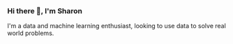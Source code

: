 ### Hi there 👋, I'm Sharon

I'm a data and machine learning enthusiast, looking to use data to solve real world problems.


<!--
**swariara/swariara** is a ✨ _special_ ✨ repository because its `README.md` (this file) appears on your GitHub profile.

**Here are some ideas to get you started:

- 🔭 I’m currently working on ...
- 🌱 I’m currently learning Big Data Hadoop and Spark
- 👯 I’m looking to collaborate on Machine Learning projects.
- 🤔 I’m looking for help with ...
- 💬 Ask me about ...
- 📫 How to reach me: ...
- 😄 Pronouns: ...
- ⚡ Fun fact: ...
-->
